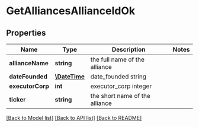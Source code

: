 # GetAlliancesAllianceIdOk

## Properties
Name | Type | Description | Notes
------------ | ------------- | ------------- | -------------
**allianceName** | **string** | the full name of the alliance | 
**dateFounded** | [**\DateTime**](\DateTime.md) | date_founded string | 
**executorCorp** | **int** | executor_corp integer | 
**ticker** | **string** | the short name of the alliance | 

[[Back to Model list]](../README.md#documentation-for-models) [[Back to API list]](../README.md#documentation-for-api-endpoints) [[Back to README]](../README.md)


